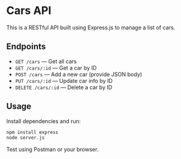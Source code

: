 # Cars API

This is a RESTful API built using Express.js to manage a list of cars.

## Endpoints

- `GET /cars` — Get all cars
- `GET /cars/:id` — Get a car by ID
- `POST /cars` — Add a new car (provide JSON body)
- `PUT /cars/:id` — Update car info by ID
- `DELETE /cars/:id` — Delete a car by ID

## Usage

Install dependencies and run:

```bash
npm install express
node server.js
```

Test using Postman or your browser.

